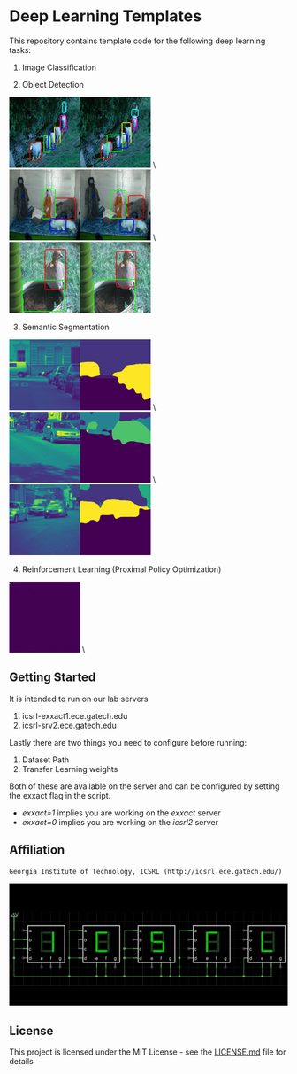 
# Deep Learning Templates

This repository contains template code for the following deep learning tasks:
1. Image Classification

2. Object Detection

<p float="left">
  <img src="./images/object_detection1.jpg" alt="object_detection1" width="256" height="128" /> \
  <img src="./images/object_detection2.jpg" alt="object_detection2" width="256" height="128" /> \
  <img src="./images/object_detection3.jpg" alt="object_detection3" width="256" height="128" />
</p>

3. Semantic Segmentation

<p float="left">
  <img src="./images/semantic_seg1.jpg" alt="semantic_seg1" width="256" height="128" /> \
  <img src="./images/semantic_seg2.jpg" alt="semantic_seg2" width="256" height="128" /> \
  <img src="./images/semantic_seg3.jpg" alt="semantic_seg3" width="256" height="128" />
</p>

4. Reinforcement Learning (Proximal Policy Optimization)

<img src="./images/flappy_bird.gif" alt="flappy_bird" width="128" height="128" /> \

## Getting Started

It is intended to run on our lab servers
1. icsrl-exxact1.ece.gatech.edu
2. icsrl-srv2.ece.gatech.edu

Lastly there are two things you need to configure before running:
1. Dataset Path
2. Transfer Learning weights

Both of these are available on the server and can be configured by setting the exxact flag in the script.
* *exxact=1* implies you are working on the *exxact* server
* *exxact=0* implies you are working on the *icsrl2* server

## Affiliation 

```
Georgia Institute of Technology, ICSRL (http://icsrl.ece.gatech.edu/)
```

![Alt text](./images/icsrl.png?raw=true "Title")

## License

This project is licensed under the MIT License - see the [LICENSE.md](LICENSE.md) file for details





